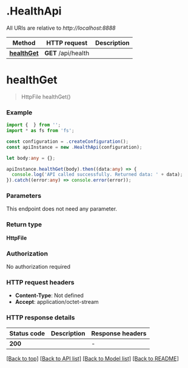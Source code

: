 # .HealthApi

All URIs are relative to *http://localhost:8888*

Method | HTTP request | Description
------------- | ------------- | -------------
[**healthGet**](HealthApi.md#healthGet) | **GET** /api/health | 


# **healthGet**
> HttpFile healthGet()


### Example


```typescript
import {  } from '';
import * as fs from 'fs';

const configuration = .createConfiguration();
const apiInstance = new .HealthApi(configuration);

let body:any = {};

apiInstance.healthGet(body).then((data:any) => {
  console.log('API called successfully. Returned data: ' + data);
}).catch((error:any) => console.error(error));
```


### Parameters
This endpoint does not need any parameter.


### Return type

**HttpFile**

### Authorization

No authorization required

### HTTP request headers

 - **Content-Type**: Not defined
 - **Accept**: application/octet-stream


### HTTP response details
| Status code | Description | Response headers |
|-------------|-------------|------------------|
**200** |  |  -  |

[[Back to top]](#) [[Back to API list]](README.md#documentation-for-api-endpoints) [[Back to Model list]](README.md#documentation-for-models) [[Back to README]](README.md)


